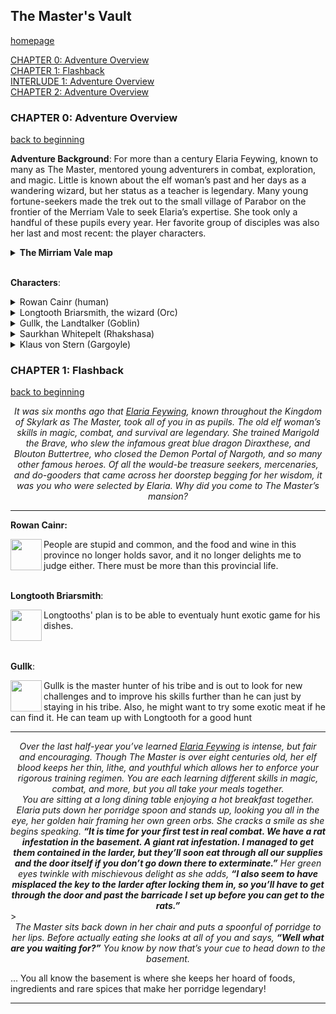 The Master's Vault
------------------
[homepage](index.md)  

[CHAPTER 0: Adventure Overview](#chapter-0-adventure-overview)  
[CHAPTER 1: Flashback](#chapter-1-flashback)  
[INTERLUDE 1: Adventure Overview](#chapter0)  
[CHAPTER 2: Adventure Overview](#chapter0)  



### CHAPTER 0: Adventure Overview
[back to beginning](#the-masters-vault)

**Adventure Background**: For more than a century Elaria Feywing, known to many as The Master, mentored young 
adventurers in combat, exploration, and magic. Little is known about the elf woman’s past and her days as a wandering 
wizard, but her status as a teacher is legendary. Many young fortune-seekers made the trek out to the small village of 
Parabor on the frontier of the Merriam Vale to seek Elaria’s expertise. She took only a handful of these pupils every 
year. Her favorite group of disciples was also her last and most recent: the player characters.

<details>
  <summary><b>The Mirriam Vale map</b></summary>
  <img src="https://i.ytimg.com/vi/TKnoiSXeUDk/maxresdefault.jpg"/>
</details>  
<br/>
  
**Characters**:  
<details>
  <summary>Rowan Cainr (human)</summary>
   A grand fellow, admired of Lord and Lady alike. A rapier as finely honed as his wit, and hair, teeth, and sensibilities as fine as any noble's patents he's forged.<br> 
</details>

<details>
  <summary>Longtooth Briarsmith, the wizard (Orc)</summary>
  A traveling cook, partially made famous for his use of non standard food stuffs  <br/>
      
  <img src="https://gamersplane.com/characters/avatars/11245.jpg?1561460660"><br>
</details>

<details>
  <summary>Gullk, the Landtalker (Goblin)</summary>
  He was a goblin and then he was a ranger  <br/>
      
  <img src="https://gamersplane.com/characters/avatars/11363.jpg?1561461272" /><br>
</details>

<details>
  <summary>Saurkhan Whitepelt (Rhakshasa)</summary>
  A sellsword. A heartless mercenary, willing to do any job for the right price. And he wears a monocle.  <br/>
        
  <img src="https://gamersplane.com/characters/avatars/11398.jpg?1561461272" /><br>
</details>

<details>
  <summary>Klaus von Stern (Gargoyle)</summary>
  Klaus is a stone gargoyle enchanted to have its own will by some wayward magician quite a long time ago. Since then he was seeking a way to stop people from running away in horror from his offers to share a drink of his homemade wines and beers, and becoming a great adventurer seemed like a good idea at that time. Klaus looks like a mobile statue, but he does wear closes (when he can catch a tailor to made them for him), especially fancy ones when he can afford it. He also wears glasses, but avoids any kind of footwear - and attempts to get gloves usually don't go well. Despite having wings, he also cannot fly - apparently breaking laws of physics is not as easy as those of biology.
  He is made from stone, and no one quite has any idea how his organism works - it's very likely that he is completely dependent on magic of that old spell cast on him. Somehow he can taste things and feel pain, and on rare occasions even get poisoned, but his pain tolerance is great and it's harder for him to get drunk (he did manage it a couple of times, though). Klaus is sophisticated and doesn't like conflict, preferring to either wait the danger while camouflaged like a statue or scare it away. He might look like a great force, big and intimidating stone wall with claws and fangs, but he is pretty bad at fighting and has no idea about how to use a weapon. Even a table leg. He also can and will try to be a peacemaker when possible, but his appearances don't really help with diplomatic approach. His profession and a hobby is winemaking - he loves brewing his own alcohol, and often succeeds at coming up with original recipes, and not just for wine, but beer and other types of drinks too. He does tend to forget limitations of other beings' biology sometimes, but he tries his best to match everyone's taste. And he loves oranges.  <br/>   
    
  <img src="https://gamersplane.com/characters/avatars/11394.jpg?1561461271" /><br>
</details> 


### CHAPTER 1: Flashback
[back to beginning](#the-masters-vault)
<center><i>It was six months ago that <u>Elaria Feywing</u>, known throughout the Kingdom of Skylark as The Master, took all of you in as pupils. The old elf woman’s skills in magic, combat, and survival are legendary. She trained Marigold the Brave, who slew the infamous great blue dragon Diraxthese, and Blouton Buttertree, who closed the Demon Portal of Nargoth, and so many other famous heroes. Of all the would-be treasure seekers, mercenaries, and do-gooders that came across her doorstep begging for her wisdom, it was you who were selected by Elaria. Why did you come to The Master’s mansion?</i></center>

___

**Rowan Cainr:**  

<img src="https://gamersplane.com/ucp/avatars/avatar.png" align="left" width="50" height="50" /> 
People are stupid and common, and the food and wine in this province no longer holds savor, and it no longer delights me to judge either. There must be more than this provincial life.<br/> <br/> 

**Longtooth Briarsmith**:

<img src="https://gamersplane.com/characters/avatars/11245.jpg?1561460660" align="left" width="50" height="50" /> 
Longtooths' plan is to be able to eventualy hunt exotic game for his dishes. <br/> <br/> <br/> 

**Gullk**:  

<img src="https://gamersplane.com/characters/avatars/11363.jpg?1561461272" align="left" width="50" height="50" /> 
Gullk is the master hunter of his tribe and is out to look for new challenges and to improve his skills further than he can just by staying in his tribe. Also, he might want to try some exotic meat if he can find it. He can team up with Longtooth for a good hunt <br/> 

___

<center><i>Over the last half-year you’ve learned <u>Elaria Feywing</u> is intense, but fair and encouraging. Though The Master is over eight centuries old, her elf blood keeps her thin, lithe, and youthful which allows her to enforce your rigorous training regimen. You are each learning different skills in magic, combat, and more, but you all take your meals together.</i></center>
  
<center><i>You are sitting at a long dining table enjoying a hot breakfast together. Elaria puts down her porridge spoon and stands up, looking you all in the eye, her golden hair framing her own green orbs. She cracks a smile as she begins speaking. <b>“It is time for your first test in real combat. We have a rat infestation in the basement. A giant rat infestation. I managed to get them contained in the larder, but they’ll soon eat through all our supplies and the door itself if you don’t go down there to exterminate.”</b> Her green eyes twinkle with mischievous delight as she adds, <b>“I also seem to have misplaced the key to the larder after locking them in, so you’ll have to get through the door and past the barricade I set up before you can get to the rats.”</b></i></center>>  

<center><i>The Master sits back down in her chair and puts a spoonful of porridge to her lips. Before actually eating she looks at all of you and says, <b>“Well what are you waiting for?”</b> You know by now that’s your cue to head down to the basement.</i></center>

... You all know the basement is where she keeps her hoard of foods, ingredients and rare spices that make her porridge legendary!
___
